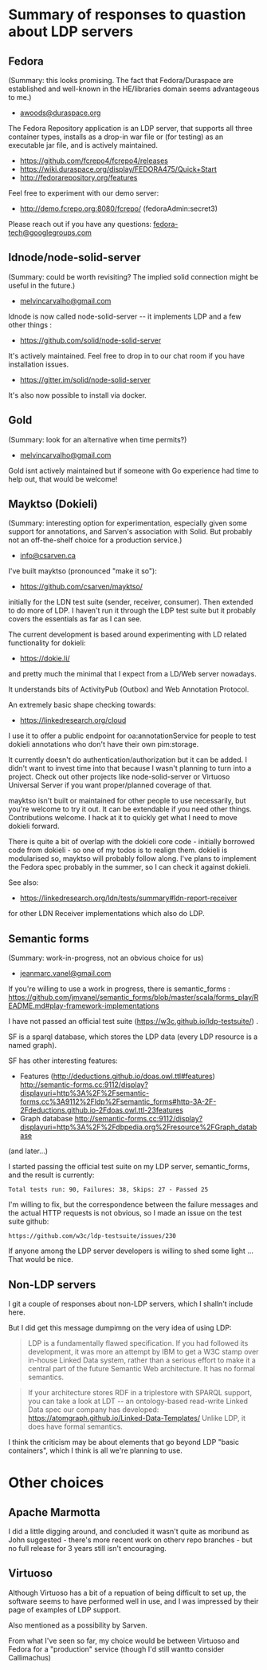 # Summary of responses to quastion about LDP servers

## Fedora

(Summary: this looks promising.  The fact that Fedora/Duraspace are established and well-known in the HE/libraries domain seems advantageous to me.)

- awoods@duraspace.org

The Fedora Repository application is an LDP server, that supports all three
container types, installs as a drop-in war file or (for testing) as an
executable jar file, and is actively maintained.

- https://github.com/fcrepo4/fcrepo4/releases
- https://wiki.duraspace.org/display/FEDORA475/Quick+Start
- http://fedorarepository.org/features

Feel free to experiment with our demo server:
- http://demo.fcrepo.org:8080/fcrepo/ (fedoraAdmin:secret3)

Please reach out if you have any questions: fedora-tech@googlegroups.com


## ldnode/node-solid-server

(Summary: could be worth revisiting?  The implied solid connection might be useful in the future.)

- melvincarvalho@gmail.com

ldnode is now called node-solid-server -- it implements LDP and a few other
things :

- https://github.com/solid/node-solid-server

It's actively maintained.  Feel free to drop in to our chat room if you
have installation issues.

- https://gitter.im/solid/node-solid-server

It's also now possible to install via docker.


## Gold

(Summary: look for an alternative when time permits?)

- melvincarvalho@gmail.com

Gold isnt actively maintained but if someone with Go experience had time to
help out, that would be welcome!


## Mayktso (Dokieli)

(Summary: interesting option for experimentation, especially given some support for annotations, and Sarven's association with Solid.  But probably not an off-the-shelf choice for a production service.)

- info@csarven.ca

I've built mayktso (pronounced "make it so"):

- https://github.com/csarven/mayktso/

initially for the LDN test suite (sender, receiver, consumer). Then
extended to do more of LDP. I haven't run it through the LDP test suite
but it probably covers the essentials as far as I can see.

The current development is based around experimenting with LD related
functionality for dokieli:

- https://dokie.li/

and pretty much the minimal that I expect from a LD/Web server nowadays.

It understands bits of ActivityPub (Outbox) and Web Annotation Protocol.

An extremely basic shape checking towards:

- https://linkedresearch.org/cloud

I use it to offer a public endpoint for oa:annotationService for people
to test dokieli annotations who don't have their own pim:storage.

It currently doesn't do authentication/authorization but it can be
added. I didn't want to invest time into that because I wasn't planning
to turn into a project. Check out other projects like node-solid-server
or Virtuoso Universal Server if you want proper/planned coverage of that.

mayktso isn't built or maintained for other people to use necessarily,
but you're welcome to try it out. It can be extendable if you need other
things. Contributions welcome. I hack at it to quickly get what I need
to move dokieli forward.

There is quite a bit of overlap with the dokieli core code - initially
borrowed code from dokieli - so one of my todos is to realign them.
dokieli is modularised so, mayktso will probably follow along. I've
plans to implement the Fedora spec probably in the summer, so I can
check it against dokieli.

See also:

- https://linkedresearch.org/ldn/tests/summary#ldn-report-receiver

for other LDN Receiver implementations which also do LDP.


## Semantic forms

(Summary: work-in-progress, not an obvious choice for us)

- jeanmarc.vanel@gmail.com

If you're willing to use a work in progress, there is semantic_forms :
https://github.com/jmvanel/semantic_forms/blob/master/scala/forms_play/README.md#play-framework-implementations

I have not passed an official test suite (https://w3c.github.io/ldp-testsuite/) .

SF is a sparql database, which stores the LDP data (every LDP resource is a
named graph).

SF has other interesting features:
- Features (http://deductions.github.io/doas.owl.ttl#features) http://semantic-forms.cc:9112/display?displayuri=http%3A%2F%2Fsemantic-forms.cc%3A9112%2Fldp%2Fsemantic_forms#http-3A-2F-2Fdeductions.github.io-2Fdoas.owl.ttl-23features
- Graph database http://semantic-forms.cc:9112/display?displayuri=http%3A%2F%2Fdbpedia.org%2Fresource%2FGraph_database

(and later...)

I started passing the official test suite on my LDP server, semantic_forms,
and the result is currently:

    Total tests run: 90, Failures: 38, Skips: 27 - Passed 25

I'm willing to fix, but the correspondence between the failure messages and
the actual HTTP requests is not obvious, so I made an issue on the test
suite github:

    https://github.com/w3c/ldp-testsuite/issues/230

If anyone among the LDP server developers is willing to shed some light ...
That would be nice.

## Non-LDP servers

I git a couple of responses about non-LDP servers, which I shalln't include here.

But I did get this message dumpimng on the very idea of using LDP:

> LDP is a fundamentally flawed specification. If you had followed its development, it was more an attempt by IBM to get a W3C stamp over in-house Linked Data system, rather than a serious effort to make it a central part of the future Semantic Web architecture. It has no formal semantics.

> If your architecture stores RDF in a triplestore with SPARQL support, you can take a look at LDT -- an ontology-based read-write Linked Data spec our company has developed: https://atomgraph.github.io/Linked-Data-Templates/ Unlike LDP, it does have formal semantics.

I think the criticism may be about elements that go beyond LDP "basic containers", which I think is all we're planning to use.

# Other choices

## Apache Marmotta

I did  a little digging around, and concluded it wasn't quite as moribund as John suggested - there's more recent work on otherv repo branches - but no full release for 3 years still isn't encouraging.

## Virtuoso

Although Virtuoso has a bit of a repuation of being difficult to set up, the software seems to have performed well in use, and I was impressed by their page of examples of LDP support.

Also mentioned as a possibility by Sarven.

From what I've seen so far, my choice would be between Virtuoso and Fedora for a "production" service (though I'd still wantto consider Callimachus)

